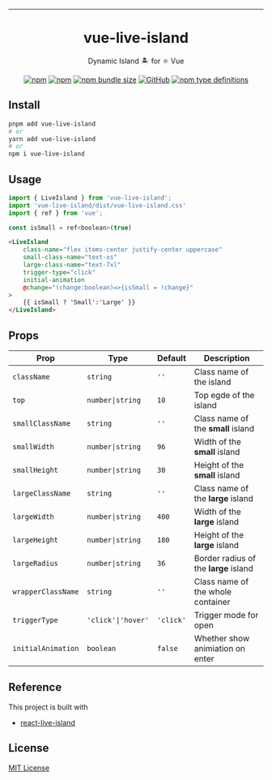 
---

<div align="center">

# vue-live-island

Dynamic Island 🏝 for ⚛️ Vue

[![npm](https://img.shields.io/npm/v/vue-live-island.svg?style=flat-square)](https://www.npmjs.com/package/vue-live-island)
[![npm](https://img.shields.io/npm/dt/vue-live-island?style=flat-square)](https://www.npmtrends.com/vue-live-island)
[![npm bundle size](https://img.shields.io/bundlephobia/minzip/vue-live-island?style=flat-square)](https://bundlephobia.com/result?p=vue-live-island)
[![GitHub](https://img.shields.io/github/license/nanxiaobei/react-live-island?style=flat-square)](https://github.com/nanxiaobei/react-live-island/blob/main/LICENSE)
[![npm type definitions](https://img.shields.io/npm/types/typescript?style=flat-square)](https://github.com/nanxiaobei/react-live-island/blob/main/src/types.ts)

</div>

## Install

```sh
pnpm add vue-live-island
# or
yarn add vue-live-island
# or
npm i vue-live-island
```

## Usage

```js
import { LiveIsland } from 'vue-live-island';
import 'vue-live-island/dist/vue-live-island.css'
import { ref } from 'vue';

const isSmall = ref<boolean>(true)
```

```html
<LiveIsland
    class-name="flex items-center justify-center uppercase"
    small-class-name="text-xs"
    large-class-name="text-7xl"
    trigger-type="click"
    initial-animation
    @change="(change:boolean)=>{isSmall = !change}"
>
    {{ isSmall ? 'Small':'Large' }}
</LiveIsland>
```

## Props

| Prop               | Type                              | Default   | Description                                   |
| ------------------ | --------------------------------- | --------- | --------------------------------------------- |
| `className`        | `string`                          | `''`      | Class name of the island                      |
| `top`              | `number\|string`                  | `10`      | Top egde of the island                        |
| `smallClassName`   | `string`                          | `''`      | Class name of the **small** island            |
| `smallWidth`       | `number\|string`                  | `96`      | Width of the **small** island                 |
| `smallHeight`      | `number\|string`                  | `30`      | Height of the **small** island                |
| `largeClassName`   | `string`                          | `''`      | Class name of the **large** island            |
| `largeWidth`       | `number\|string`                  | `400`     | Width of the **large** island                 |
| `largeHeight`      | `number\|string`                  | `180`     | Height of the **large** island                |
| `largeRadius`      | `number\|string`                  | `36`      | Border radius of the **large** island         |
| `wrapperClassName` | `string`                          | `''`      | Class name of the whole container             |
| `triggerType`      | `'click'\|'hover'`                | `'click'` | Trigger mode for open                         |
| `initialAnimation` | `boolean`                         | `false`   | Whether show animiation on enter              |


## Reference
This project is built with
- [react-live-island](https://github.com/nanxiaobei/react-live-island)

## License

[MIT License](https://github.com/flyi/vue-live-island/blob/master/LICENSE)
